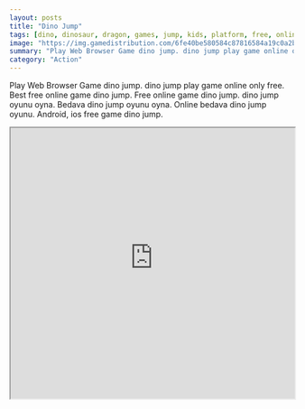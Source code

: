 ```yaml
---
layout: posts
title: "Dino Jump"
tags: [dino, dinosaur, dragon, games, jump, kids, platform, free, online, games, oyna, game, free, games, play, play, games]
image: "https://img.gamedistribution.com/6fe40be580584c87816584a19c0a2bad.jpg"
summary: "Play Web Browser Game dino jump. dino jump play game online only free. Best free online game dino jump. Free online game dino jump. dino jump oyunu oyna. Bedava dino jump oyunu oyna. Online bedava dino jump oyunu. Android, ios free game dino jump."
category: "Action"
---
```


Play Web Browser Game dino jump. dino jump play game online only free. Best free online game dino jump. Free online game dino jump. dino jump oyunu oyna. Bedava dino jump oyunu oyna. Online bedava dino jump oyunu. Android, ios free game dino jump.

<iframe width="100%" height="480px;" src="https://html5.gamedistribution.com/6fe40be580584c87816584a19c0a2bad/"></iframe>